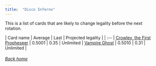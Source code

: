 ```yaml
---
title:  "Disco Inferno"
---
```


This is a list of cards that are likely to change legality before the next rotation.

| Card name | Average | Last | Projected legality |
| :-- |
[Crowley, the First Propheseer](https://db.ygoprodeck.com/card/?search=Crowley,%20the%20First%20Propheseer) | 0.5001 | 0.35 | Unlimited |
[Vampire Ghost](https://db.ygoprodeck.com/card/?search=Vampire%20Ghost) | 0.5010 | 0.31 | Unlimited |

###### [Back home](index)